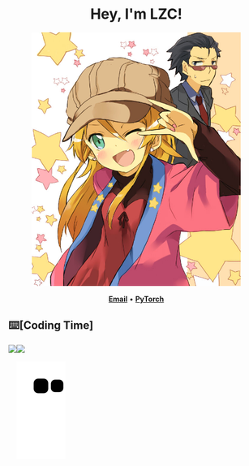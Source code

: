 <!--
**sololzc/sololzc** is a ✨ _special_ ✨ repository because its `README.md` (this file) appears on your GitHub profile.

Here are some ideas to get you started:

- 🔭 I’m currently working on ...
- 🌱 I’m currently learning ...
- 👯 I’m looking to collaborate on ...
- 🤔 I’m looking for help with ...
- 💬 Ask me about ...
- 📫 How to reach me: ...
- 😄 Pronouns: ...
- ⚡ Fun fact: ...
-->

<h1 align="center">
  Hey, I'm LZC!
</h1>

<div align="center">
    <img height="500" src="./Kousaka kirino.JPG" alt="Kousaka kirino is the cutest girl!" />
</div>

<p align="center">
    <b><a href="lizecheng19@gmail.com">Email</a></b>
    •
    <b><a href="https://github.com/pytorch/pytorch">PyTorch</a></b>
</p>

## ⌨️[Coding Time]
<div>
    <img height="165" align="left" src="https://github-readme-stats.vercel.app/api?username=sololzc&theme=calm&show_icons=true" />
    <img src="https://github-readme-stats.vercel.app/api/top-langs/?username=sololzc&theme=calm&langs_count=6&layout=compact" />
</div>

![](https://raw.githubusercontent.com/younger-1/younger-1/output/github-contribution-grid-snake.svg)

